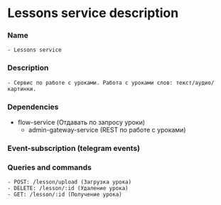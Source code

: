 # Lessons service description

### Name
    - Lessons service
### Description
    - Сервис по работе с уроками. Работа с уроками слов: текст/аудио/картинки.
### Dependencies
- flow-service (Отдавать по запросу уроки)
  - admin-gateway-service (REST по работе с уроками)
### Event-subscription (telegram events)
### Queries and commands
    - POST: /lesson/upload (Загрузка урока)
    - DELETE: /lesson/:id (Удаление урока)
    - GET: /lesson/:id (Получение урока)
